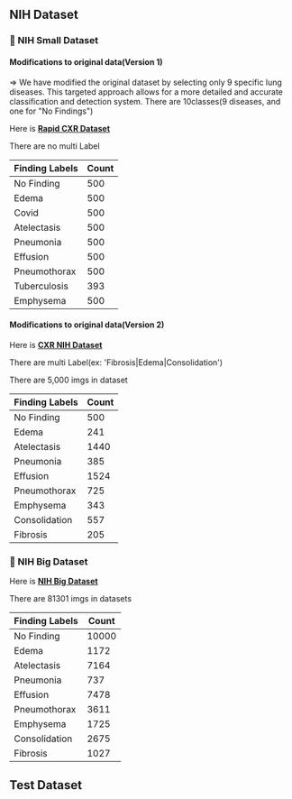 ## NIH Dataset

### 📌 NIH Small Dataset

#### Modifications to original data(Version 1)
=> We have modified the original dataset by selecting only 9 specific lung diseases. This targeted approach allows for a more detailed and accurate classification and detection system.
There are 10classes(9 diseases, and one for "No Findings")


Here is **[Rapid CXR Dataset](https://www.kaggle.com/datasets/seoyunje/rapid-cxr-dataset)**

There are no multi Label 

  | Finding Labels       | Count |
  |----------------------|-------|
  | No Finding           | 500   |
  | Edema                | 500   |
  | Covid                | 500   |
  | Atelectasis          | 500   |
  | Pneumonia            | 500   |
  | Effusion             | 500   |
  | Pneumothorax         | 500   |
  | Tuberculosis         | 393   |
  | Emphysema            | 500   |


#### Modifications to original data(Version 2)

Here is **[CXR NIH Dataset](https://www.kaggle.com/datasets/seoyunje/cxr-nih-dataset/data)**

There are multi Label(ex: 'Fibrosis|Edema|Consolidation')

There are 5,000 imgs in dataset

  | Finding Labels       | Count |
  |----------------------|-------|
  | No Finding           | 500   |
  | Edema                | 241   |
  | Atelectasis          | 1440   |
  | Pneumonia            | 385   |
  | Effusion             | 1524   |
  | Pneumothorax         | 725   |
  | Emphysema            | 343   |
  | Consolidation        | 557   |
  | Fibrosis             | 205   |

  ### 📌 NIH Big Dataset

  Here is **[NIH Big Dataset](https://www.kaggle.com/datasets/nih-chest-xrays/data)**

  There are 81301 imgs in datasets

  | Finding Labels       | Count |
  |----------------------|-------|
  | No Finding           | 10000   |
  | Edema                | 1172   |
  | Atelectasis          | 7164   |
  | Pneumonia            | 737   |
  | Effusion             | 7478   |
  | Pneumothorax         | 3611   |
  | Emphysema            | 1725   |
  | Consolidation        | 2675   |
  | Fibrosis             | 1027   |

  ## Test Dataset 

